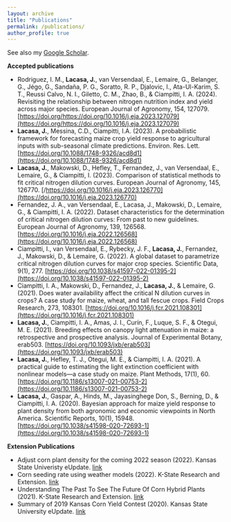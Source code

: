 ```yaml
---
layout: archive
title: "Publications"
permalink: /publications/
author_profile: true
---
```


See also my [Google Scholar](https://scholar.google.com/citations?user=MYoy4dwAAAAJ&hl=en).

**Accepted publications**  

- Rodriguez, I. M., **Lacasa, J.**, van Versendaal, E., Lemaire, G., Belanger, G., Jégo, G., Sandaña, P. G., Soratto, R. P., Djalovic, I., Ata-Ul-Karim, S. T., Reussi Calvo, N. I., Giletto, C. M., Zhao, B., & Ciampitti, I. A. (2024). Revisiting the relationship between nitrogen nutrition index and yield across major species. European Journal of Agronomy, 154, 127079. [https://doi.org/https://doi.org/10.1016/j.eja.2023.127079](https://doi.org/https://doi.org/10.1016/j.eja.2023.127079)  
- **Lacasa, J.**, Messina, C.D., Ciampitti, I.A. (2023). A probabilistic framework for forecasting maize crop yield response to agricultural inputs with sub-seasonal climate predictions. Environ. Res. Lett. [https://doi.org/10.1088/1748-9326/acd8d1](https://doi.org/10.1088/1748-9326/acd8d1)  
- **Lacasa, J.**, Makowski, D., Hefley, T., Fernandez, J., van Versendaal, E., Lemaire, G., & Ciampitti, I. (2023). Comparison of statistical methods to fit critical nitrogen dilution curves. European Journal of Agronomy, 145, 126770. [/https://doi.org/10.1016/j.eja.2023.126770](https://doi.org/10.1016/j.eja.2023.126770)
- Fernandez, J. A., van Versendaal, E., Lacasa, J., Makowski, D., Lemaire, G., & Ciampitti, I. A. (2022). Dataset characteristics for the determination of critical nitrogen dilution curves: From past to new guidelines. European Journal of Agronomy, 139, 126568. [https://doi.org/10.1016/j.eja.2022.126568](https://doi.org/10.1016/j.eja.2022.126568)
- Ciampitti, I., van Versendaal, E., Rybecky, J. F., **Lacasa, J.**, Fernandez, J., Makowski, D., & Lemaire, G. (2022). A global dataset to parametrize critical nitrogen dilution curves for major crop species. Scientific Data, 9(1), 277. [https://doi.org/10.1038/s41597-022-01395-2](https://doi.org/10.1038/s41597-022-01395-2)
- Ciampitti, I. A., Makowski, D., Fernandez, J., **Lacasa, J.**, & Lemaire, G. (2021). Does water availability affect the critical N dilution curves in crops? A case study for maize, wheat, and tall fescue crops. Field Crops Research, 273, 108301. [https://doi.org/10.1016/j.fcr.2021.108301](https://doi.org/10.1016/j.fcr.2021.108301)
- **Lacasa, J.**, Ciampitti, I. A., Amas, J. I., Curín, F., Luque, S. F., & Otegui, M. E. (2021). Breeding effects on canopy light attenuation in maize: a retrospective and prospective analysis. Journal of Experimental Botany, erab503. [https://doi.org/10.1093/jxb/erab503](https://doi.org/10.1093/jxb/erab503)
- **Lacasa, J.**, Hefley, T. J., Otegui, M. E., & Ciampitti, I. A. (2021). A practical guide to estimating the light extinction coefficient with nonlinear models—a case study on maize. Plant Methods, 17(1), 60. [https://doi.org/10.1186/s13007-021-00753-2](https://doi.org/10.1186/s13007-021-00753-2)
- **Lacasa, J.**, Gaspar, A., Hinds, M., Jayasinghege Don, S., Berning, D., & Ciampitti, I. A. (2020). Bayesian approach for maize yield response to plant density from both agronomic and economic viewpoints in North America. Scientific Reports, 10(1), 15948. [https://doi.org/10.1038/s41598-020-72693-1](https://doi.org/10.1038/s41598-020-72693-1)


**Extension Publications**  
- Adjust corn plant density for the coming 2022 season (2022). Kansas State Univeristy eUpdate. [link](https://eupdate.agronomy.ksu.edu/article_new/adjust-corn-plant-density-for-the-coming-2022-season-490)  
- Corn seeding rate using weather models (2022). K-State Research and Extension. [link](https://www.ksre.k-state.edu/news/stories/2022/04/video-corn-seeding-rates-and-weather-forecasts.html)  
- Understanding The Past To See The Future Of Corn Hybrid Plants (2021). K-State Research and Extension. [link](https://www.ksre.k-state.edu/news/stories/2021/08/corn-hybrids-lessons-learned-help-develop-better-hybrids.html)  
- Summary of 2019 Kansas Corn Yield Contest (2020). Kansas State University eUpdate. [link](https://eupdate.agronomy.ksu.edu/eu_article_prep.php?article_id=2447)  

  
